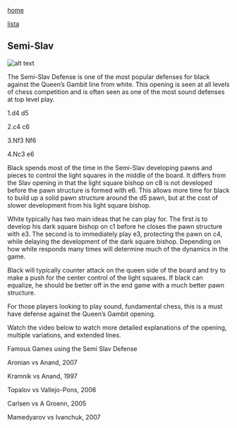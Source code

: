 [home](/zaliczeniowe1awww/)

[lista](/zaliczeniowe1awww/lista/)

## Semi-Slav

![alt text](https://www.thechesswebsite.com/wp-content/uploads/2012/07/semi-slav-big.jpg "Semi-Slav")


The Semi-Slav Defense is one of the most popular defenses for black against the Queen’s Gambit line from white. This opening is seen at all levels of chess competition and is often seen as one of the most sound defenses at top level play.

1.d4 d5

2.c4 c6

3.Nf3 Nf6

4.Nc3 e6

Black spends most of the time in the Semi-Slav developing pawns and pieces to control the light squares in the middle of the board. It differs from the Slav opening in that the light square bishop on c8 is not developed before the pawn structure is formed with e6. This allows more time for black to build up a solid pawn structure around the d5 pawn, but at the cost of slower development from his light square bishop.

White typically has two main ideas that he can play for. The first is to develop his dark square bishop on c1 before he closes the pawn structure with e3. The second is to immediately play e3, protecting the pawn on c4, while delaying the development of the dark square bishop. Depending on how white responds many times will determine much of the dynamics in the game.

Black will typically counter attack on the queen side of the board and try to make a push for the center control of the light squares. If black can equalize, he should be better off in the end game with a much better pawn structure.

For those players looking to play sound, fundamental chess, this is a must have defense against the Queen’s Gambit opening.

Watch the video below to watch more detailed explanations of the opening, multiple variations, and extended lines.









Famous Games using the Semi Slav Defense

Aronian vs Anand, 2007

Kramnik vs Anand, 1997

Topalov vs Vallejo-Pons, 2006

Carlsen vs A Groenn, 2005

Mamedyarov vs Ivanchuk, 2007


